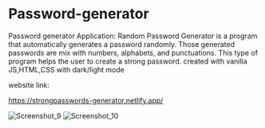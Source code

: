 # Password-generator

Password generator Application: Random Password Generator is a program that automatically generates a password randomly. Those generated passwords are mix with numbers, alphabets, and punctuations. This type of program helps the user to create a strong password.
created with vanilla JS,HTML,CSS with dark/light mode

website link:

https://strongpasswords-generator.netlify.app/


![Screenshot_9](https://user-images.githubusercontent.com/117892673/202176360-e5b7848c-e785-45be-91c8-893998ade275.png) 
![Screenshot_10](https://user-images.githubusercontent.com/117892673/202176693-e4b2e2db-0a30-4e27-8d60-77ff06f9f2b1.png)

